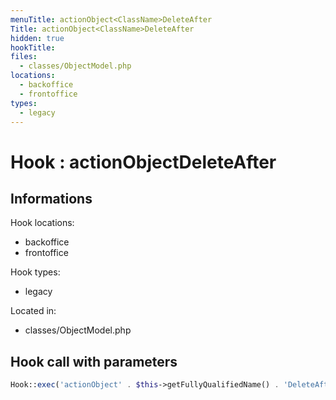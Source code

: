 ```yaml
---
menuTitle: actionObject<ClassName>DeleteAfter
Title: actionObject<ClassName>DeleteAfter
hidden: true
hookTitle: 
files:
  - classes/ObjectModel.php
locations:
  - backoffice
  - frontoffice
types:
  - legacy
---
```


# Hook : actionObject<ClassName>DeleteAfter

## Informations

Hook locations: 
  - backoffice
  - frontoffice

Hook types: 
  - legacy

Located in: 
  - classes/ObjectModel.php

## Hook call with parameters

```php
Hook::exec('actionObject' . $this->getFullyQualifiedName() . 'DeleteAfter', ['object' => $this]);
```